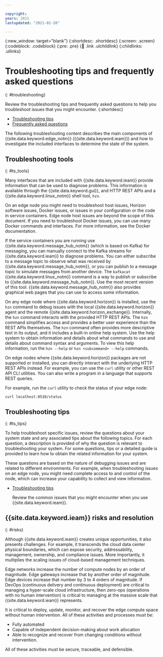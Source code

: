 ```yaml
---

copyright:
years: 2021
lastupdated: "2021-02-20"

---
```


{:new_window: target="blank"}
{:shortdesc: .shortdesc}
{:screen: .screen}
{:codeblock: .codeblock}
{:pre: .pre}
{:child: .link .ulchildlink}
{:childlinks: .ullinks}

# Troubleshooting tips and frequently asked questions
{: #troubleshooting}

Review the troubleshooting tips and frequently asked questions to help you troubleshoot issues that you might encounter.
{:shortdesc}

* [Troubleshooting tips](#ts_tips)
* [Frequently asked questions](../getting_started/faq.md)

The following troubleshooting content describes the main components of {{site.data.keyword.edge_notm}} ({{site.data.keyword.ieam}}) and how to investigate the included interfaces to determine the state of the system.

## Troubleshooting tools
{: #ts_tools}

Many interfaces that are included with {{site.data.keyword.ieam}} provide information that can be used to diagnose problems. This information is available through the {{site.data.keyword.gui}}, and HTTP REST APIs and a {{site.data.keyword.linux_notm}} shell tool, `hzn`.

On an edge node you might need to troubleshoot host issues, Horizon software issues, Docker issues, or issues in your configuration or the code in service containers. Edge node host issues are beyond the scope of this document. If you need to troubleshoot Docker issues, you can use many Docker commands and interfaces. For more information, see the Docker documentation.

If the service containers you are running use {{site.data.keyword.message_hub_notm}} (which is based on Kafka) for messaging, you can manually connect to the Kafka streams for {{site.data.keyword.ieam}} to diagnose problems. You can either subscribe to a message topic to observe what was received by {{site.data.keyword.message_hub_notm}}, or you can publish to a message topic to simulate messages from another device. The `kafkacat` {{site.data.keyword.linux_notm}} command is a way to publish or subscribe to {{site.data.keyword.message_hub_notm}}. Use the most recent version of this tool. {{site.data.keyword.message_hub_notm}} also provides graphical web pages that you can use to access some information.

On any edge node where {{site.data.keyword.horizon}} is installed, use the `hzn` command to debug issues with the local {{site.data.keyword.horizon}} agent and the remote {{site.data.keyword.horizon_exchange}}. Internally, the `hzn` command interacts with the provided HTTP REST APIs. The `hzn` command simplifies access and provides a better user experience than the REST APIs themselves. The `hzn` command often provides more descriptive text in its output, and it includes a built-in online help system. Use the help system to obtain information and details about what commands to use and details about command syntax and arguments. To view this help information, run the `hzn --help` or `hzn <subcommand> --help` commands.

On edge nodes where {{site.data.keyword.horizon}} packages are not supported or installed, you can directly interact with the underlying HTTP REST APIs instead. For example, you can use the `curl` utility or other REST API CLI utilities. You can also write a program in a language that supports REST queries.

For example, run the `curl` utility to check the status of your edge node:
```
curl localhost:8510/status
```

## Troubleshooting tips
{: #ts_tips}

To help troubleshoot specific issues, review the questions about your system state and any associated tips about the following topics. For each question, a description is provided of why the question is relevant to troubleshooting your system. For some questions, tips or a detailed guide is provided to learn how to obtain the related information for your system.

These questions are based on the nature of debugging issues and are related to different environments. For example, when troubleshooting issues on an edge node, you might need complete access to and control of the node, which can increase your capability to collect and view information.

* [Troubleshooting tips](index.md)

  Review the common issues that you might encounter when you use {{site.data.keyword.ieam}}.
  
## {{site.data.keyword.ieam}} risks and resolution
{: #risks}

Although {{site.data.keyword.ieam}} creates unique opportunities, it also presents challenges. For example, it transcends the cloud data center physical boundaries, which can expose security, addressability, management, ownership, and compliance issues. More importantly, it multiplies the scaling issues of cloud-based management techniques.

Edge networks increase the number of compute nodes by an order of magnitude. Edge gateways increase that by another order of magnitude. Edge devices increase that number by 3 to 4 orders of magnitude. If DevOps (continuous delivery and continuous deployment) are critical to managing a hyper-scale cloud infrastructure, then zero-ops (operations with no human intervention) is critical to managing at the massive scale that {{site.data.keyword.ieam}} represents.

It is critical to deploy, update, monitor, and recover the edge compute space without human intervention. All of these activities and processes must be:

* Fully automated
* Capable of independent decision-making about work allocation
* Able to recognize and recover from changing conditions without intervention.

All of these activities must be secure, traceable, and defensible.
